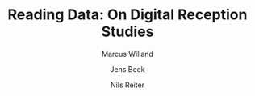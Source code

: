 ---
layout: pub
type: inproceedings
title: "Reading Data: On Digital Reception Studies"
author:
- Marcus Willand
- Jens Beck
- Nils Reiter
booktitle: "Abstracts of EADH"
year: 2018
month: 12
---